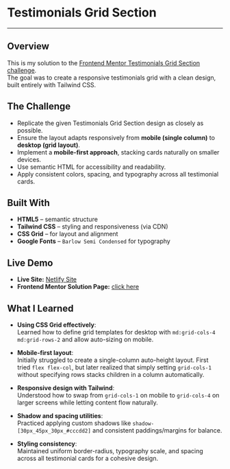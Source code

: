 # Testimonials Grid Section

---

## Overview

This is my solution to the [Frontend Mentor Testimonials Grid Section challenge](https://www.frontendmentor.io/challenges/testimonials-grid-section-Nnw6J7Un7).  
The goal was to create a responsive testimonials grid with a clean design, built entirely with Tailwind CSS.

## The Challenge

- Replicate the given Testimonials Grid Section design as closely as possible.
- Ensure the layout adapts responsively from **mobile (single column)** to **desktop (grid layout)**.
- Implement a **mobile-first approach**, stacking cards naturally on smaller devices.
- Use semantic HTML for accessibility and readability.
- Apply consistent colors, spacing, and typography across all testimonial cards.

## Built With

- **HTML5** – semantic structure
- **Tailwind CSS** – styling and responsiveness (via CDN)
- **CSS Grid** – for layout and alignment
- **Google Fonts** – `Barlow Semi Condensed` for typography

## Live Demo

- **Live Site:** [Netlify Site](https://testimonialgird506.netlify.app/)
- **Frontend Mentor Solution Page:** [click here](#)

## What I Learned

- **Using CSS Grid effectively**:  
  Learned how to define grid templates for desktop with `md:grid-cols-4 md:grid-rows-2` and allow auto-sizing on mobile.

- **Mobile-first layout**:  
  Initially struggled to create a single-column auto-height layout. First tried `flex flex-col`, but later realized that simply setting `grid-cols-1` without specifying rows stacks children in a column automatically.

- **Responsive design with Tailwind**:  
  Understood how to swap from `grid-cols-1` on mobile to `grid-cols-4` on larger screens while letting content flow naturally.

- **Shadow and spacing utilities**:  
  Practiced applying custom shadows like `shadow-[30px_45px_30px_#cccdd2]` and consistent paddings/margins for balance.

- **Styling consistency**:  
  Maintained uniform border-radius, typography scale, and spacing across all testimonial cards for a cohesive design.
